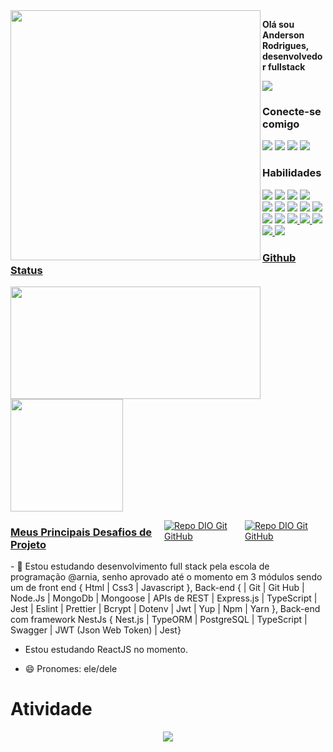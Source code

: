 <img width="400px" align="left" src="https://github.com/dev-anderson-rodrigues/repo-teste/assets/127049907/9e0342db-4516-4c76-964f-4aae67220082">
 <p><strong>Olá sou Anderson Rodrigues, desenvolvedor fullstack</strong></p>
 
 <a href="https://andersonrodrigues.site" target="_blank"><img src="https://github.com/dev-anderson-rodrigues/dev-anderson-rodrigues/assets/127049907/51ba7445-79e3-482f-b19e-8dbbc04ff008"></a>

 ### Conecte-se comigo
<div>
  <a href="https://instagram.com/dev.anderson.rodrigues" target="_blank"><img src="https://img.shields.io/badge/-Instagram-%23E4405F?style=for-the-badge&logo=instagram&logoColor=white" target="_blank"></a>
  <a href = "mailto:andersoncassio2008@gmail.com
" target="_blank"><img src="https://img.shields.io/badge/-Gmail-%23333?style=for-the-badge&logo=gmail&logoColor=white" target="_blank"></a>
  <a href="https://www.linkedin.com/in/dev-anderson-rodrigues" target="_blank"><img src="https://img.shields.io/badge/-LinkedIn-%230077B5?style=for-the-badge&logo=linkedin&logoColor=white" target="_blank"></a> 
<a href="https://andersonrodrigues.online" target="_blank"><img src="https://img.shields.io/badge/bio.link-000000%7D?style=for-the-badge&logo=biolink&logoColor=white" target="_blank"></a>
</div>

### Habilidades

<div align="left">
<div>  
<img src="https://img.shields.io/badge/HTML-000?style=for-the-badge&logo=html5&logoColor=white" />
<img src="https://img.shields.io/badge/CSS3-000?style=for-the-badge&logo=css3&logoColor=white" />
<img src="https://img.shields.io/badge/JavaScript-000?style=for-the-badge&logo=javascript&logoColor=white" />
 <img src="https://img.shields.io/badge/Insomnia-black?style=for-the-badge&logo=insomnia&logoColor=5849BE"/>
</div>
 <div align="left">
<img src="https://img.shields.io/badge/Git-DD0031?style=for-the-badge&logo=git&logoColor=white)](https://git-scm.com/doc"/>
<img src="https://img.shields.io/badge/GitHub-DD0031?style=for-the-badge&logo=github&logoColor=white"/>
<img src="https://img.shields.io/badge/nestjs-E0234E?style=for-the-badge&logo=nestjs&logoColor=white"/>
<img src="https://img.shields.io/badge/TypeORM-ff0000?style=for-the-badge&logo=orm&logoColor=white"/>
<img src="https://img.shields.io/badge/Jest-C21325?style=for-the-badge&logo=jest&logoColor=white"/>
<img src="https://img.shields.io/badge/TypeScript-007ACC?style=for-the-badge&logo=typescript&logoColor=white"/>
<img src="https://img.shields.io/badge/PostgreSQL-316192?style=for-the-badge&logo=postgresql&logoColor=white"/>
 </a> <a href="https://expressjs.com" target="_blank">
</a> <a href="https://www.mongodb.com/" target="_blank"> 
<img src="https://img.shields.io/badge/Mongoose-00303f?style=for-the-badge&logo=mongoose&logoColor=white"/>
<img src="https://img.shields.io/badge/Express.js-000000?style=for-the-badge&logo=express&logoColor=white"/>
<img src="https://img.shields.io/badge/MongoDB-4EA94B?style=for-the-badge&logo=mongodb&logoColor=white"/>
<img src="https://img.shields.io/badge/Swagger-85EA2D?style=for-the-badge&logo=Swagger&logoColor=white"/>
<img src="https://img.shields.io/badge/Node.js-43853D?style=for-the-badge&logo=node.js&logoColor=white"/>
 </div>
</div>
<div>
 
### Github Status
 <a href="https://www.github.com/dev-anderson-rodrigues">
 <img width="400px" height="180em" src="https://github-readme-stats.vercel.app/api?username=dev-anderson-rodrigues&theme=transparent&bg_color=000&border_color=DD0031&show_icons=true&icon_color=DD0031&title_color=E94D5F&text_color=FFF"/><br/>
  <img height="180em" src="https://github-readme-stats-git-masterrstaa-rickstaa.vercel.app/api/top-langs/?username=dev-anderson-rodrigues&layout=compact&bg_color=000&border_color=DD0031&title_color=E94D5F&text_color=FFF"/>
</div>

<div>
 <div style="display: flex">
  
### Meus Principais Desafios de Projeto

[![Repo DIO Git GitHub](https://github-readme-stats.vercel.app/api/pin/?username=dev-anderson-rodrigues&repo=Culture-Power-backend-Node-Express&bg_color=000&border_color=DD0031&show_icons=true&icon_color=DD0031&title_color=E94D5F&text_color=FFF)](https://github.com/dev-anderson-rodrigues/Culture-Power-backend-Node-Express)

[![Repo DIO Git GitHub](https://github-readme-stats.vercel.app/api/pin/?username=dev-anderson-rodrigues&repo=Emocionometro-projeto-Frontend-Javascript-css-Html&bg_color=000&border_color=DD0031&show_icons=true&icon_color=DD0031&title_color=E94D5F&text_color=FFF)](https://github.com/dev-anderson-rodrigues/Emocionometro-projeto-Frontend-Javascript-css-Html)
 </div>
 <div>
  - 🌱 Estou estudando desenvolvimento full stack pela escola de programação @arnia, senho aprovado até o momento em 3 módulos sendo um de front end { Html | Css3 | Javascript }, Back-end { | Git | Git Hub | Node.Js | MongoDb | Mongoose | APIs de REST | Express.js | TypeScript | Jest | Eslint | Prettier | Bcrypt | Dotenv | Jwt | Yup | Npm | Yarn }, Back-end com framework NestJs { Nest.js | TypeORM | PostgreSQL | TypeScript | Swagger | JWT (Json Web Token) | Jest}

- Estou estudando ReactJS no momento.

- 😄 Pronomes: ele/dele
 </div>
</div>

<h1>Atividade</h1>
<!-- visitors count  -->

<p align="center" >   
  <img src="https://profile-counter.glitch.me/anderson-rodrigues/count.svg" />  
</p>

